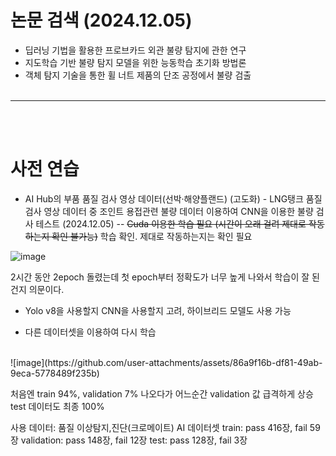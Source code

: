 # 논문 검색 (2024.12.05)
- 딥러닝 기법을 활용한 프로브카드 외관 불량 탐지에 관한 연구
- 지도학습 기반 불량 탐지 모델을 위한 능동학습 초기화 방법론
- 객체 탐지 기술을 통한 휠 너트 제품의 단조 공정에서 불량 검출
<br><br>
------------
<br><br>

# 사전 연습
- AI Hub의 부품 품질 검사 영상 데이터(선박·해양플랜드) (고도화) - LNG탱크 품질 검사 영상 데이터 중 조인트 용접관련 불량 데이터 이용하여 CNN을 이용한 불량 검사 테스트 (2024.12.05) -- ~~Cuda 이용한 학습 필요 (시간이 오래 걸려 제대로 작동하는지 확인 불가능)~~ 학습 확인. 제대로 작동하는지는 확인 필요
  
![image](https://github.com/user-attachments/assets/acb60f45-fd9c-4ad2-aacb-042544655696)

2시간 동안 2epoch 돌렸는데 첫 epoch부터 정확도가 너무 높게 나와서 학습이 잘 된건지 의문이다.

- Yolo v8을 사용할지 CNN을 사용할지 고려, 하이브리드 모델도 사용 가능

- 다른 데이터셋을 이용하여 다시 학습
<br>
![image](https://github.com/user-attachments/assets/86a9f16b-df81-49ab-9eca-5778489f235b)

처음엔 train 94%, validation 7% 나오다가 어느순간 validation 값 급격하게 상승
test 데이터도 최종 100%

사용 데이터: 품질 이상탐지,진단(크로메이트) AI 데이터셋
train: pass 416장, fail 59장
validation: pass 148장, fail 12장
test: pass 128장, fail 3장


